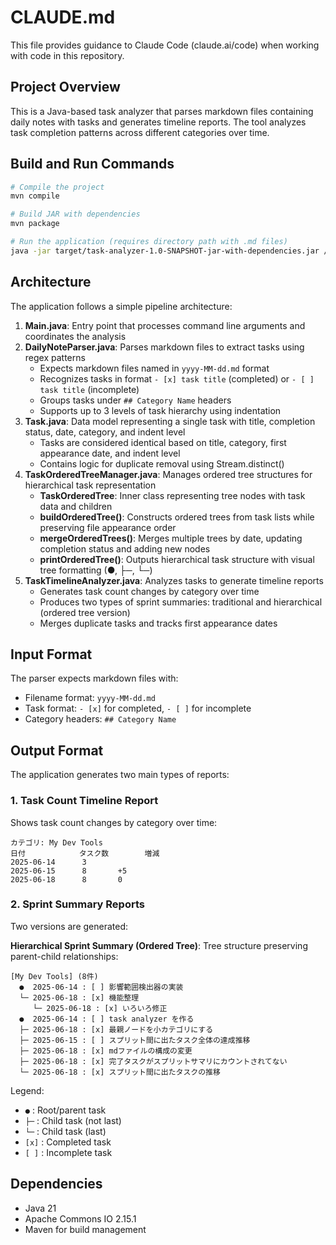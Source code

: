 # CLAUDE.md

This file provides guidance to Claude Code (claude.ai/code) when working with code in this repository.

## Project Overview

This is a Java-based task analyzer that parses markdown files containing daily notes with tasks and generates timeline reports. The tool analyzes task completion patterns across different categories over time.

## Build and Run Commands

```bash
# Compile the project
mvn compile

# Build JAR with dependencies
mvn package

# Run the application (requires directory path with .md files)
java -jar target/task-analyzer-1.0-SNAPSHOT-jar-with-dependencies.jar /path/to/markdown/files
```

## Architecture

The application follows a simple pipeline architecture:

1. **Main.java**: Entry point that processes command line arguments and coordinates the analysis
2. **DailyNoteParser.java**: Parses markdown files to extract tasks using regex patterns
   - Expects markdown files named in `yyyy-MM-dd.md` format
   - Recognizes tasks in format `- [x] task title` (completed) or `- [ ] task title` (incomplete)
   - Groups tasks under `## Category Name` headers
   - Supports up to 3 levels of task hierarchy using indentation
3. **Task.java**: Data model representing a single task with title, completion status, date, category, and indent level
   - Tasks are considered identical based on title, category, first appearance date, and indent level
   - Contains logic for duplicate removal using Stream.distinct() 
4. **TaskOrderedTreeManager.java**: Manages ordered tree structures for hierarchical task representation
   - **TaskOrderedTree**: Inner class representing tree nodes with task data and children
   - **buildOrderedTree()**: Constructs ordered trees from task lists while preserving file appearance order
   - **mergeOrderedTrees()**: Merges multiple trees by date, updating completion status and adding new nodes
   - **printOrderedTree()**: Outputs hierarchical task structure with visual tree formatting (●, ├─, └─)
5. **TaskTimelineAnalyzer.java**: Analyzes tasks to generate timeline reports
   - Generates task count changes by category over time
   - Produces two types of sprint summaries: traditional and hierarchical (ordered tree version)
   - Merges duplicate tasks and tracks first appearance dates

## Input Format

The parser expects markdown files with:

- Filename format: `yyyy-MM-dd.md`
- Task format: `- [x]` for completed, `- [ ]` for incomplete
- Category headers: `## Category Name`

## Output Format

The application generates two main types of reports:

### 1. Task Count Timeline Report
Shows task count changes by category over time:
```
カテゴリ: My Dev Tools
日付            タスク数        増減
2025-06-14      3
2025-06-15      8       +5
2025-06-18      8       0
```

### 2. Sprint Summary Reports
Two versions are generated:

**Hierarchical Sprint Summary (Ordered Tree)**: Tree structure preserving parent-child relationships:
```
[My Dev Tools] (8件)
  ●  2025-06-14 : [ ] 影響範囲検出器の実装
  └─ 2025-06-18 : [x] 機能整理
     └─ 2025-06-18 : [x] いろいろ修正
  ●  2025-06-14 : [ ] task analyzer を作る
  ├─ 2025-06-18 : [x] 最親ノードを小カテゴリにする
  ├─ 2025-06-15 : [ ] スプリット間に出たタスク全体の達成推移
  ├─ 2025-06-18 : [x] mdファイルの構成の変更
  ├─ 2025-06-18 : [x] 完了タスクがスプリットサマリにカウントされてない
  └─ 2025-06-18 : [x] スプリット間に出たタスクの推移
```

Legend:
- `●` : Root/parent task
- `├─` : Child task (not last)
- `└─` : Child task (last)
- `[x]` : Completed task
- `[ ]` : Incomplete task

## Dependencies

- Java 21
- Apache Commons IO 2.15.1
- Maven for build management

